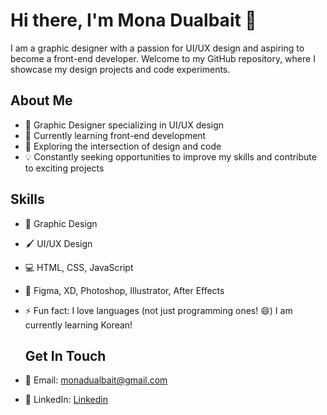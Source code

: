 # Hi there, I'm Mona Dualbait 👋

I am a graphic designer with a passion for UI/UX design and aspiring to become a front-end developer. Welcome to my GitHub repository, where I showcase my design projects and code experiments.

## About Me

- 💼 Graphic Designer specializing in UI/UX design
- 🌱 Currently learning front-end development
- 🔭 Exploring the intersection of design and code
- 💡 Constantly seeking opportunities to improve my skills and contribute to exciting projects
  
## Skills

- 🎨 Graphic Design
- 🖌️ UI/UX Design
- 💻 HTML, CSS, JavaScript 
- 🎯 Figma, XD, Photoshop, Illustrator, After Effects
- ⚡ Fun fact: I love languages (not just programming ones! 😄) I am currently learning Korean!

  ## Get In Touch

- 📧 Email: monadualbait@gmail.com
- 🔗 LinkedIn: <a href="linkedin.com/in/monadualbait">Linkedin</a>
<!--
**monadualbait/monadualbait** is a ✨ _special_ ✨ repository because its `README.md` (this file) appears on your GitHub profile.

Here are some ideas to get you started:

- 🔭 I’m currently working on ...
- 🌱 I’m currently learning ...
- 👯 I’m looking to collaborate on ...
- 🤔 I’m looking for help with ...
- 💬 Ask me about ...
- 📫 How to reach me: ...
- 😄 Pronouns: ...
- ⚡ Fun fact: ...
-->
